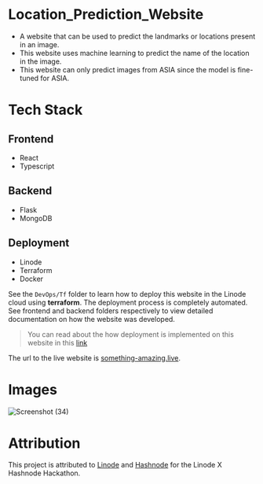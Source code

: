 # Location_Prediction_Website

- A website that can be used to predict the landmarks or locations present in an image.
- This website uses machine learning to predict the name of the location in the image.
- This website can only predict images from ASIA since the model is fine-tuned for ASIA.

# Tech Stack

## Frontend

- React
- Typescript

## Backend

- Flask
- MongoDB

## Deployment

- Linode
- Terraform
- Docker

See the `DevOps/Tf` folder to learn how to deploy this website in the Linode cloud using **terraform**. The deployment process is completely automated.
See frontend and backend folders respectively to view detailed documentation on how the website was developed.

> You can read about the how deployment is implemented on this website in this [link](https://hariii.hashnode.dev/linode-native-location-prediction-webiste)

The url to the live website is [something-amazing.live](http://something-amazing.live:8080/).

# Images
![Screenshot (34)](https://user-images.githubusercontent.com/90249023/176860379-dc5a9e48-265c-44ee-9bcc-5ec708302e85.png)

# Attribution

This project is attributed to [Linode](https://www.linode.com/) and [Hashnode](https://hashnode.com/) for the Linode X Hashnode Hackathon.
